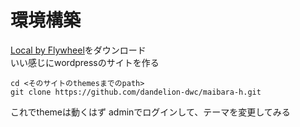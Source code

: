 # 環境構築
[Local by Flywheel](https://local.getflywheel.com/)をダウンロード  
いい感じにwordpressのサイトを作る

```
cd <そのサイトのthemesまでのpath>
git clone https://github.com/dandelion-dwc/maibara-h.git
```

これでthemeは動くはず
adminでログインして、テーマを変更してみる
